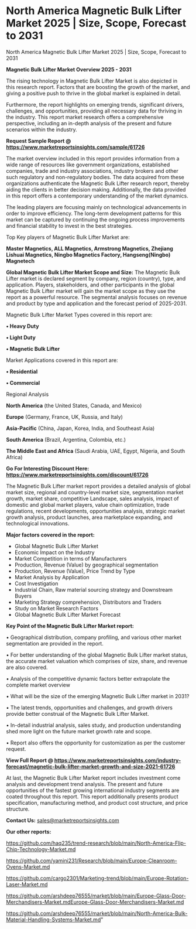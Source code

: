 # North America Magnetic Bulk Lifter Market 2025 | Size, Scope, Forecast to 2031
North America Magnetic Bulk Lifter Market 2025 | Size, Scope, Forecast to 2031

<Strong> Magnetic Bulk Lifter Market Overview 2025 - 2031</strong>

The rising technology in Magnetic Bulk Lifter Market is also depicted in this research report. Factors that are boosting the growth of the market, and giving a positive push to thrive in the global market is explained in detail.

Furthermore, the report highlights on emerging trends, significant drivers, challenges, and opportunities, providing all necessary data for thriving in the industry. This report market research offers a comprehensive perspective, including an in-depth analysis of the present and future scenarios within the industry.

<strong>Request Sample Report @ <a href=https://www.marketreportsinsights.com/sample/61726>https://www.marketreportsinsights.com/sample/61726</a></strong>

The market overview included in this report provides information from a wide range of resources like government organizations, established companies, trade and industry associations, industry brokers and other such regulatory and non-regulatory bodies. The data acquired from these organizations authenticate the Magnetic Bulk Lifter research report, thereby aiding the clients in better decision making. Additionally, the data provided in this report offers a contemporary understanding of the market dynamics.

The leading players are focusing mainly on technological advancements in order to improve efficiency. The long-term development patterns for this market can be captured by continuing the ongoing process improvements and financial stability to invest in the best strategies.

Top Key players of Magnetic Bulk Lifter Market are:

<strong>Master Magnetics, ALL Magnetics, Armstrong Magnetics, Zhejiang Lishuai Magnetics, Ningbo Magnetics Factory, Hangseng(Ningbo) Magnetech</strong>

<strong><b>Global Magnetic Bulk Lifter Market Scope and Size:</b></strong>
The Magnetic Bulk Lifter market is declared segment by company, region (country), type, and application. Players, stakeholders, and other participants in the global Magnetic Bulk Lifter market will gain the market scope as they use the report as a powerful resource. The segmental analysis focuses on revenue and product by type and application and the forecast period of 2025-2031.

Magnetic Bulk Lifter Market Types covered in this report are:

<strong>• Heavy Duty

• Light Duty

• Magnetic Bulk Lifter</strong>

Market Applications covered in this report are:

<strong>• Residential

• Commercial</strong> 

Regional Analysis

<strong>North America</strong> (the United States, Canada, and Mexico)

<strong>Europe</strong> (Germany, France, UK, Russia, and Italy)

<strong>Asia-Pacific</strong> (China, Japan, Korea, India, and Southeast Asia)

<strong>South America</strong> (Brazil, Argentina, Colombia, etc.)

<strong>The Middle East and Africa</strong> (Saudi Arabia, UAE, Egypt, Nigeria, and South Africa)

<strong>Go For Interesting Discount Here: <a href=https://www.marketreportsinsights.com/discount/61726>https://www.marketreportsinsights.com/discount/61726</a></strong>

The Magnetic Bulk Lifter market report provides a detailed analysis of global market size, regional and country-level market size, segmentation market growth, market share, competitive Landscape, sales analysis, impact of domestic and global market players, value chain optimization, trade regulations, recent developments, opportunities analysis, strategic market growth analysis, product launches, area marketplace expanding, and technological innovations.

<strong><b>Major factors covered in the report:</b></strong>
<ul>
  <li>Global Magnetic Bulk Lifter Market </li>
  <li>Economic Impact on the Industry</li>
  <li>Market Competition in terms of Manufacturers</li>
  <li>Production, Revenue (Value) by geographical segmentation</li>
  <li>Production, Revenue (Value), Price Trend by Type</li>
  <li>Market Analysis by Application</li>
  <li>Cost Investigation</li>
  <li>Industrial Chain, Raw material sourcing strategy and Downstream Buyers</li>
  <li>Marketing Strategy comprehension, Distributors and Traders</li>
  <li>Study on Market Research Factors</li>
  <li>Global Magnetic Bulk Lifter Market Forecast</li>
</ul>

<strong><b>Key Point of the Magnetic Bulk Lifter Market report:</b></strong>

• Geographical distribution, company profiling, and various other market segmentation are provided in the report.

• For better understanding of the global Magnetic Bulk Lifter market status, the accurate market valuation which comprises of size, share, and revenue are also covered.

• Analysis of the competitive dynamic factors better extrapolate the complete market overview

• What will be the size of the emerging Magnetic Bulk Lifter market in 2031?

• The latest trends, opportunities and challenges, and growth drivers provide better construal of the Magnetic Bulk Lifter Market.

• In-detail industrial analysis, sales study, and production understanding shed more light on the future market growth rate and scope.

• Report also offers the opportunity for customization as per the customer request.

<strong><b>View Full Report @ <a href=https://www.marketreportsinsights.com/industry-forecast/magnetic-bulk-lifter-market-growth-and-size-2021-61726>https://www.marketreportsinsights.com/industry-forecast/magnetic-bulk-lifter-market-growth-and-size-2021-61726</a></b></strong>


At last, the Magnetic Bulk Lifter Market report includes investment come analysis and development trend analysis. The present and future opportunities of the fastest growing international industry segments are coated throughout this report. This report additionally presents product specification, manufacturing method, and product cost structure, and price structure.

<strong>Contact Us:</strong>
sales@marketreportsinsights.com

<strong>Our other reports:</strong>

<a href=https://github.com/haq235/trend-research/blob/main/North-America-Flip-Chip-Technology-Market.md>https://github.com/haq235/trend-research/blob/main/North-America-Flip-Chip-Technology-Market.md</a>

<a href=https://github.com/yamini231/Research/blob/main/Europe-Cleanroom-Ovens-Market.md>https://github.com/yamini231/Research/blob/main/Europe-Cleanroom-Ovens-Market.md</a>

<a href=https://github.com/cargo2301/Marketing-trend/blob/main/Europe-Rotation-Laser-Market.md>https://github.com/cargo2301/Marketing-trend/blob/main/Europe-Rotation-Laser-Market.md</a>

<a href=https://github.com/arshdeep76555/market/blob/main/Europe-Glass-Door-Merchandisers-Market.mdEurope-Glass-Door-Merchandisers-Market.md>https://github.com/arshdeep76555/market/blob/main/Europe-Glass-Door-Merchandisers-Market.mdEurope-Glass-Door-Merchandisers-Market.md</a>

<a href=https://github.com/arshdeep76555/market/blob/main/North-America-Bulk-Material-Handling-Systems-Market.md>https://github.com/arshdeep76555/market/blob/main/North-America-Bulk-Material-Handling-Systems-Market.md</a>"
